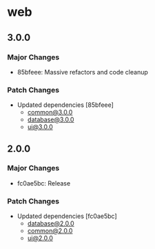 # web

## 3.0.0

### Major Changes

- 85bfeee: Massive refactors and code cleanup

### Patch Changes

- Updated dependencies [85bfeee]
  - common@3.0.0
  - database@3.0.0
  - ui@3.0.0

## 2.0.0

### Major Changes

- fc0ae5bc: Release

### Patch Changes

- Updated dependencies [fc0ae5bc]
  - database@2.0.0
  - common@2.0.0
  - ui@2.0.0
